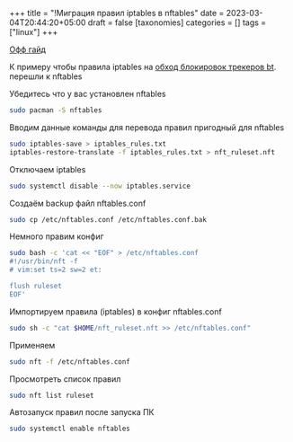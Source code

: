 +++
title = "!Миграция правил iptables в nftables"
date = 2023-03-04T20:44:20+05:00
draft = false
[taxonomies]
categories = []
tags = ["linux"]
+++

[Офф гайд](https://wiki.nftables.org/wiki-nftables/index.php/Moving_from_iptables_to_nftables)

К примеру чтобы правила iptables на [обход блокировок трекеров bt](/posts/torrent-setup-and-migration/#%D0%BE%D0%B1%D1%85%D0%BE%D0%B4-%D0%B1%D0%BB%D0%BE%D0%BA%D0%B8%D1%80%D0%BE%D0%B2%D0%BA%D0%B8-bt-%D1%82%D1%80%D0%B5%D0%BA%D0%B5%D1%80%D0%BE%D0%B2). перешли к nftables

Убедитесь что у вас установлен nftables
```bash
sudo pacman -S nftables
```

Вводим данные команды для перевода правил пригодный для nftables
```bash
sudo iptables-save > iptables_rules.txt
iptables-restore-translate -f iptables_rules.txt > nft_ruleset.nft
```

Отключаем iptables
```bash
sudo systemctl disable --now iptables.service
```

Создаём backup файл nftables.conf
```bash
sudo cp /etc/nftables.conf /etc/nftables.conf.bak
```

Немного правим конфиг
```bash
sudo bash -c 'cat << "EOF" > /etc/nftables.conf
#!/usr/bin/nft -f
# vim:set ts=2 sw=2 et:

flush ruleset
EOF'
```
Импортируем правила (iptables) в конфиг nftables.conf
```bash
sudo sh -c "cat $HOME/nft_ruleset.nft >> /etc/nftables.conf"
```
Применяем
```bash
sudo nft -f /etc/nftables.conf
```

Просмотреть список правил
```bash
sudo nft list ruleset
```

Автозапуск правил после запуска ПК
```bash
sudo systemctl enable nftables
```
